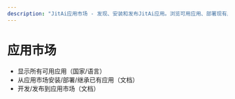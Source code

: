 ```yaml
---
description: "JitAi应用市场 - 发现、安装和发布JitAi应用。浏览可用应用、部署现有应用或将您的应用发布到市场。"
---
```


# 应用市场

- 显示所有可用应用（国家/语言）
- 从应用市场安装/部署/继承已有应用（文档）
- 开发/发布到应用市场（文档）